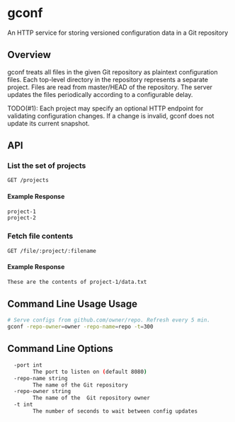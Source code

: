 # gconf

An HTTP service for storing versioned configuration data in a Git repository

## Overview

gconf treats all files in the given Git repository as plaintext configuration
files. Each top-level directory in the repository represents a separate
project. Files are read from master/HEAD of the repository. The server updates
the files periodically according to a configurable delay.

TODO(#1): Each project may specify an optional HTTP endpoint for validating
configuration changes. If a change is invalid, gconf does not update its current
snapshot.

## API

### List the set of projects

```sh
GET /projects
```

#### Example Response

```sh
project-1
project-2
```

### Fetch file contents

```sh
GET /file/:project/:filename
```

#### Example Response

```sh
These are the contents of project-1/data.txt
```

## Command Line Usage Usage

```sh
# Serve configs from github.com/owner/repo. Refresh every 5 min.
gconf -repo-owner=owner -repo-name=repo -t=300
```

## Command Line Options

```sh
  -port int
        The port to listen on (default 8080)
  -repo-name string
        The name of the Git repository
  -repo-owner string
        The name of the  Git repository owner
  -t int
        The number of seconds to wait between config updates
```
